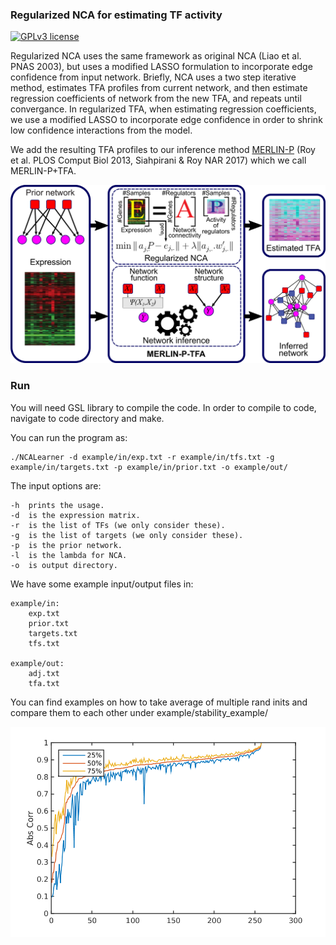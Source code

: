 ### Regularized NCA for estimating TF activity

[![GPLv3 license](https://img.shields.io/badge/License-GPLv3-blue.svg)](http://perso.crans.org/besson/LICENSE.html)

Regularized NCA uses the same framework as original NCA (Liao et al. PNAS 2003), but uses a modified LASSO formulation to incorporate edge confidence from input network.
Briefly, NCA uses a two step iterative method, estimates TFA profiles from current network, and then estimate regression coefficients of network from the new TFA, and repeats until convergance.
In regularized TFA, when estimating regression coefficients, we use a modified LASSO to incorporate edge confidence in order to shrink low confidence interactions from the model.

We add the resulting TFA profiles to our inference method [MERLIN-P](https://github.com/Roy-lab/merlin-p) (Roy et al. PLOS Comput Biol 2013, Siahpirani & Roy NAR 2017) which we call MERLIN-P+TFA.

![alt text](example/tfa_overview.png "Overview of MERLIN-P+TFA. We start with an expression matrix and an input prior network. TF activity profile is estimated using regularized NCA, and final inferred network in inferred using estimated TFA and the input expression matrix and the prior network.")

### Run

You will need GSL library to compile the code. In order to compile to code, navigate to code directory and make.

You can run the program as:

```
./NCALearner -d example/in/exp.txt -r example/in/tfs.txt -g example/in/targets.txt -p example/in/prior.txt -o example/out/
```

The input options are: 
```
-h  prints the usage.
-d	is the expression matrix.
-r  is the list of TFs (we only consider these).
-g  is the list of targets (we only consider these).
-p  is the prior network.
-l  is the lambda for NCA.
-o  is output directory.
```

We have some example input/output files in:

```
example/in:
	exp.txt
	prior.txt
	targets.txt
	tfs.txt

example/out:
	adj.txt
	tfa.txt
```

You can find examples on how to take average of multiple rand inits and compare them to each other under example/stability_example/ 

![alt text](example/stability_example/corr_stability.png "Absolute value of correlation of estimated TF activities between different rand inits. Each profile is average over 10 rand inits. 10 such profiles were generated and were compared to each other. We show 25%, 50%, and 75% quantiles of the correlation values.")
